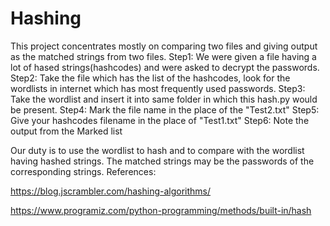 # Hashing
This project concentrates mostly on comparing two files and giving output as the matched strings from two files.
Step1:
We were given a file having a lot of hased strings(hashcodes) and were asked to decrypt the passwords.
Step2:
Take the file which has the list of the hashcodes, look for the wordlists in internet which has most frequently used passwords.
Step3:
Take the wordlist and insert it into same folder in which this hash.py would be present.
Step4:
Mark the file name in the place of the "Test2.txt"
Step5:
Give your hashcodes filename in the place of "Test1.txt"
Step6:
Note the output from the Marked list

Our duty is to use the wordlist to hash and to compare with the wordlist having hashed strings. The matched strings may be the passwords of the corresponding strings. 
References:

https://blog.jscrambler.com/hashing-algorithms/


https://www.programiz.com/python-programming/methods/built-in/hash

